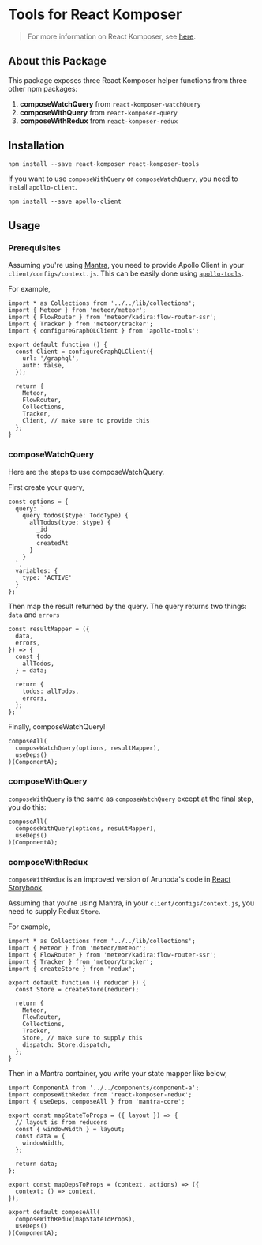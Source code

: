 # Tools for React Komposer

> For more information on React Komposer, see [here](https://github.com/kadirahq/react-komposer).

## About this Package

This package exposes three React Komposer helper functions from three other npm packages:

1. **composeWatchQuery** from `react-komposer-watchQuery`
2. **composeWithQuery** from `react-komposer-query`
3. **composeWithRedux** from `react-komposer-redux`

## Installation

```
npm install --save react-komposer react-komposer-tools
```

If you want to use `composeWithQuery` or `composeWatchQuery`, you need to install `apollo-client`.

```
npm install --save apollo-client
```

## Usage

### Prerequisites

Assuming you're using [Mantra](https://github.com/kadirahq/mantra), you need to provide Apollo Client in your `client/configs/context.js`. This can be easily done using [`apollo-tools`](https://github.com/sammkj/apollo-tools).

For example,

```
import * as Collections from '../../lib/collections';
import { Meteor } from 'meteor/meteor';
import { FlowRouter } from 'meteor/kadira:flow-router-ssr';
import { Tracker } from 'meteor/tracker';
import { configureGraphQLClient } from 'apollo-tools';

export default function () {
  const Client = configureGraphQLClient({
    url: '/graphql',
    auth: false,
  });

  return {
    Meteor,
    FlowRouter,
    Collections,
    Tracker,
    Client, // make sure to provide this
  };
}
```

### composeWatchQuery

Here are the steps to use composeWatchQuery.

First create your query,

```
const options = {
  query: `
    query todos($type: TodoType) {
      allTodos(type: $type) {
        _id
        todo
        createdAt
      }
    }
  `,
  variables: {
    type: 'ACTIVE'
  }
};
```

Then map the result returned by the query. The query returns two things: `data` and `errors`

```
const resultMapper = ({
  data,
  errors,
}) => {
  const {
    allTodos,
  } = data;

  return {
    todos: allTodos,
    errors,
  };
};
```

Finally, composeWatchQuery!

```
composeAll(
  composeWatchQuery(options, resultMapper),
  useDeps()
)(ComponentA);
```

### composeWithQuery

`composeWithQuery` is the same as `composeWatchQuery` except at the final step, you do this:

```
composeAll(
  composeWithQuery(options, resultMapper),
  useDeps()
)(ComponentA);
```

### composeWithRedux

`composeWithRedux` is an improved version of Arunoda's code in [React Storybook](https://github.com/kadirahq/react-storybook/tree/master/src/client/manager).

Assuming that you're using Mantra, in your `client/configs/context.js`, you need to supply Redux `Store`.

For example,

```
import * as Collections from '../../lib/collections';
import { Meteor } from 'meteor/meteor';
import { FlowRouter } from 'meteor/kadira:flow-router-ssr';
import { Tracker } from 'meteor/tracker';
import { createStore } from 'redux';

export default function ({ reducer }) {
  const Store = createStore(reducer);

  return {
    Meteor,
    FlowRouter,
    Collections,
    Tracker,
    Store, // make sure to supply this
    dispatch: Store.dispatch,
  };
}
```

Then in a Mantra container, you write your state mapper like below,

```
import ComponentA from '../../components/component-a';
import composeWithRedux from 'react-komposer-redux';
import { useDeps, composeAll } from 'mantra-core';

export const mapStateToProps = ({ layout }) => {
  // layout is from reducers
  const { windowWidth } = layout;
  const data = {
    windowWidth,
  };

  return data;
};

export const mapDepsToProps = (context, actions) => ({
  context: () => context,
});

export default composeAll(
  composeWithRedux(mapStateToProps),
  useDeps()
)(ComponentA);
```
